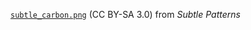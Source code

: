 [`subtle_carbon.png`](http://subtlepatterns.com/subtle-carbon/)
(CC BY-SA 3.0)
from _Subtle Patterns_
